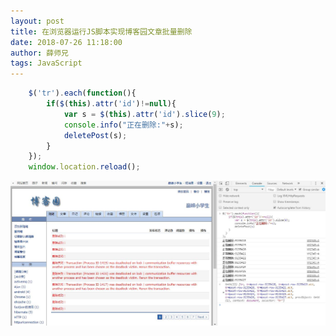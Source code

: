 ```yaml
---
layout: post
title: 在浏览器运行JS脚本实现博客园文章批量删除
date: 2018-07-26 11:18:00
author: 薛师兄
tags: JavaScript
---
```

```js
	$('tr').each(function(){
		if($(this).attr('id')!=null){
			var s = $(this).attr('id').slice(9);
			console.info("正在删除:"+s);
			deletePost(s);
		}
	});
	window.location.reload();
```
![](./20180726在浏览器运行JS脚本实现博客园文章批量删除/1136672-20180726141717951-287924390.jpg)